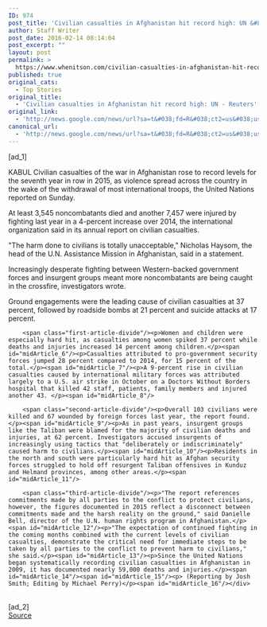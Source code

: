 ```yaml
---
ID: 974
post_title: 'Civilian casualties in Afghanistan hit record high: UN &#8211; Reuters'
author: Staff Writer
post_date: 2016-02-14 08:14:04
post_excerpt: ""
layout: post
permalink: >
  https://www.whenitson.com/civilian-casualties-in-afghanistan-hit-record-high-un-reuters/
published: true
original_cats:
  - Top Stories
original_title:
  - 'Civilian casualties in Afghanistan hit record high: UN - Reuters'
original_link:
  - 'http://news.google.com/news/url?sa=t&#038;fd=R&#038;ct2=us&#038;usg=AFQjCNEwJ5-htQG5fwWPEpbFKb3QCevs6A&#038;clid=c3a7d30bb8a4878e06b80cf16b898331&#038;cid=52779047179532&#038;ei=SzfAVoCmHc63hAHRuLXYDA&#038;url=http://www.reuters.com/article/us-afghanistan-casualties-idUSKCN0VN08W'
canonical_url:
  - 'http://news.google.com/news/url?sa=t&#038;fd=R&#038;ct2=us&#038;usg=AFQjCNEwJ5-htQG5fwWPEpbFKb3QCevs6A&#038;clid=c3a7d30bb8a4878e06b80cf16b898331&#038;cid=52779047179532&#038;ei=SzfAVoCmHc63hAHRuLXYDA&#038;url=http://www.reuters.com/article/us-afghanistan-casualties-idUSKCN0VN08W'
---
```

 [ad_1]
<br><div id="articleText">
<span id="midArticle_start"/>

<span id="midArticle_0"/><span class="focusParagraph" readability="6"><p><span class="articleLocation">KABUL</span> Civilian casualties of the war in Afghanistan rose to record levels for the seventh year in row in 2015, as violence spread across the country in the wake of the withdrawal of most international troops, the United Nations reported on Sunday.</p></span><span id="midArticle_1"/><p>At least 3,545 noncombatants died and another 7,457 were injured by fighting last year in a 4-percent increase over 2014, the international organization said in its annual report on civilian casualties.</p><span id="midArticle_2"/><p>"The harm done to civilians is totally unacceptable," Nicholas Haysom, the head of the U.N. Assistance Mission in Afghanistan, said in a statement. </p><span id="midArticle_3"/><p>Increasingly desperate fighting between Western-backed government forces and insurgent groups meant more noncombatants are being caught in the crossfire, investigators wrote.</p><span id="midArticle_4"/><p>Ground engagements were the leading cause of civilian casualties at 37 percent, followed by roadside bombs at 21 percent and suicide attacks at 17 percent.</p><span id="midArticle_5"/>
        
        <span class="first-article-divide"/><p>Women and children were especially hard hit, as casualties among women spiked 37 percent while deaths and injuries increased 14 percent among children.</p><span id="midArticle_6"/><p>Casualties attributed to pro-government security forces jumped 28 percent compared to 2014, for 15 percent of the total.</p><span id="midArticle_7"/><p>A 9-percent rise in civilian casualties caused by international military forces was attributed largely to a U.S. air strike in October on a Doctors Without Borders hospital that killed 42 staff, patients, family members and injured another 43. </p><span id="midArticle_8"/>
        
        <span class="second-article-divide"/><p>Overall 103 civilians were killed and 67 wounded by foreign forces last year, the report found.</p><span id="midArticle_9"/><p>As in past years, insurgent groups like the Taliban were blamed for the majority of civilian deaths and injuries, at 62 percent. Investigators accused insurgents of increasingly using tactics that "deliberately or indiscriminately" caused harm to civilians.</p><span id="midArticle_10"/><p>Residents in the north and south were particularly hard hit as Afghan security forces struggled to hold off resurgent Taliban offensives in Kunduz and Helmand provinces, among other areas.</p><span id="midArticle_11"/>
        
        <span class="third-article-divide"/><p>"The report references commitments made by all parties to the conflict to protect civilians, however, the figures documented in 2015 reflect a disconnect between commitments made and the harsh reality on the ground," said Danielle Bell, director of the U.N. human rights program in Afghanistan.</p><span id="midArticle_12"/><p>"The expectation of continued fighting in the coming months combined with the current levels of civilian casualties, demonstrate the critical need for immediate steps to be taken by all parties to the conflict to prevent harm to civilians," she said.</p><span id="midArticle_13"/><p>Since the United Nations began systematically recording civilian casualties in Afghanistan in 2009, it has documented nearly 59,000 deaths and injuries.</p><span id="midArticle_14"/><span id="midArticle_15"/><p> (Reporting by Josh Smith; Editing by Michael Perry)</p><span id="midArticle_16"/></div>
<br>[ad_2]
<br><a href="http://news.google.com/news/url?sa=t&#038;fd=R&#038;ct2=us&#038;usg=AFQjCNEwJ5-htQG5fwWPEpbFKb3QCevs6A&#038;clid=c3a7d30bb8a4878e06b80cf16b898331&#038;cid=52779047179532&#038;ei=SzfAVoCmHc63hAHRuLXYDA&#038;url=http://www.reuters.com/article/us-afghanistan-casualties-idUSKCN0VN08W">Source </a>